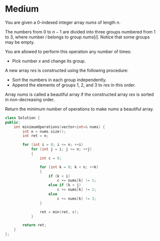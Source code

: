 # Medium

You are given a 0-indexed integer array $nums$ of length $n$.

The numbers from $0$ to $n - 1$ are divided into three groups numbered from $1$ to $3$, where number $i$ belongs to group $nums[i]$. Notice that some groups may be empty.

You are allowed to perform this operation any number of times:

- Pick number $x$ and change its group.

A new array $res$ is constructed using the following procedure:

- Sort the numbers in each group independently.
- Append the elements of groups $1$, $2$, and $3$ to $res$ in this order.

Array $nums$ is called a beautiful array if the constructed array $res$ is sorted in non-decreasing order.

Return the minimum number of operations to make $nums$ a beautiful array.

```cpp
class Solution {
public:
    int minimumOperations(vector<int>& nums) {
        int n = nums.size();
        int ret = n;

        for (int i = 0; i <= n; ++i)
            for (int j = i; j <= n; ++j)
            {
                int c = 0;

                for (int k = 0; k < n; ++k)
                {
                    if (k < i)
                        c += nums[k] != 1;
                    else if (k < j)
                        c += nums[k] != 2;
                    else
                        c += nums[k] != 3;
                }

                ret = min(ret, c);
            }

        return ret;
    }
};
```
